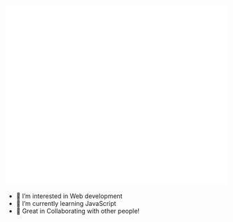 ![Metrics](https://github.com/DaanKorver/DaanKorver/blob/master/github-metrics.svg)

- 👀 I’m interested in Web development
- 🌱 I’m currently learning JavaScript
- 💞️ Great in Collaborating with other people!